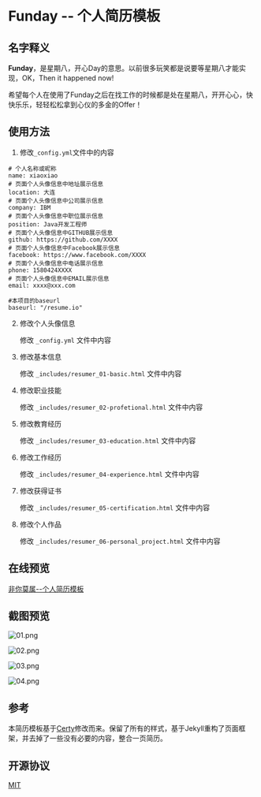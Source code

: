 # Funday -- 个人简历模板

## 名字释义

<strong>Funday</strong>，是星期八，开心Day的意思。以前很多玩笑都是说要等星期八才能实现，OK，Then it happened now!

希望每个人在使用了Funday之后在找工作的时候都是处在星期八，开开心心，快快乐乐，轻轻松松拿到心仪的多金的Offer！

## 使用方法

1. 修改`_config.yml`文件中的内容

```
# 个人名称或昵称
name: xiaoxiao
# 页面个人头像信息中地址展示信息
location: 大连
# 页面个人头像信息中公司展示信息
company: IBM
# 页面个人头像信息中职位展示信息
position: Java开发工程师
# 页面个人头像信息中GITHUB展示信息
github: https://github.com/XXXX
# 页面个人头像信息中Facebook展示信息
facebook: https://www.facebook.com/XXXX
# 页面个人头像信息中电话展示信息
phone: 1580424XXXX
# 页面个人头像信息中EMAIL展示信息
email: xxxx@xxx.com

#本项目的baseurl
baseurl: "/resume.io"
```

2. 修改个人头像信息

	修改 `_config.yml` 文件中内容

3. 修改基本信息
 
	修改 `_includes/resumer_01-basic.html` 文件中内容

4. 修改职业技能

    修改 `_includes/resumer_02-profetional.html` 文件中内容

5. 修改教育经历

    修改 `_includes/resumer_03-education.html` 文件中内容

6. 修改工作经历

    修改 `_includes/resumer_04-experience.html` 文件中内容

7. 修改获得证书

	修改 `_includes/resumer_05-certification.html` 文件中内容

8. 修改个人作品

	修改 `_includes/resumer_06-personal_project.html` 文件中内容


## 在线预览

[非你莫属--个人简历模板](https://zym1119.github.io)

## 截图预览

![01.png](https://github.com/ikym/resume/blob/master/snapshot/11_01.png)

![02.png](https://github.com/ikym/resume/blob/master/snapshot/11_02.png)

![03.png](https://github.com/ikym/resume/blob/master/snapshot/11_03.png)

![04.png](https://github.com/ikym/resume/blob/master/snapshot/11_04.png)


## 参考

本简历模板基于[Certy](http://sc.chinaz.com/moban/170307198220.htm)修改而来。保留了所有的样式，基于Jekyll重构了页面框架，并去掉了一些没有必要的内容，整合一页简历。

## 开源协议
[MIT](https://github.com/ikym/resume/blob/master/LICENSE)
